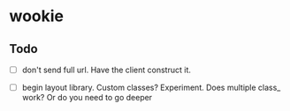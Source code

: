 # wookie

Todo
-----

- [ ] don't send full url. Have the client construct it.
- [ ] begin layout library. Custom classes? Experiment. Does multiple class_ work? Or do you need to go deeper

